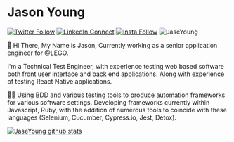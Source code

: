 # Jason Young


[![Twitter Follow](https://img.shields.io/badge/dynamic/json.svg?color=14171A&labelColor=37474f&logo=twitter&logoColor=4fc3f7&label=&query=%24[0].followers_count&url=https%3A%2F%2Fcdn.syndication.twimg.com%2Fwidgets%2Ffollowbutton%2Finfo.json%3Fscreen_names%3DJ5ONp&suffix=%20Followers)](https://twitter.com/J5ONp)
[![LinkedIn Connect](https://img.shields.io/badge/%20-Connect-black?color=14171A&labelColor=212121&logo=linkedin&logoColor=ffffff)](https://www.linkedin.com/in/jaseyoung/)
[![Insta Follow](https://img.shields.io/badge/%20-Follow-black?color=14171A&labelColor=d81b60&logo=instagram&logoColor=ffffff)](https://www.instagram.com/jaseyoung/)
<img src="https://komarev.com/ghpvc/?username=JaseYoung&color=brightgreen" alt="JaseYoung" />


:wave: Hi There, My Name is Jason, Currently working as a senior application engineer for @LEGO. 

I'm a Technical Test Engineer, with experience testing web based software both front user interface and back end applications. Along with experience of testing React Native applications.

👨‍💻 Using BDD and various testing tools to produce automation frameworks for various software settings. Developing frameworks currently within Javascript, Ruby, with the addition of numerous tools to coincide with these languages (Selenium, Cucumber, Cypress.io, Jest, Detox).




[![JaseYoung github stats](https://github-readme-stats.vercel.app/api?username=JaseYoung&show_icons=true&theme=dracula&hide=contribs,issues)]()


